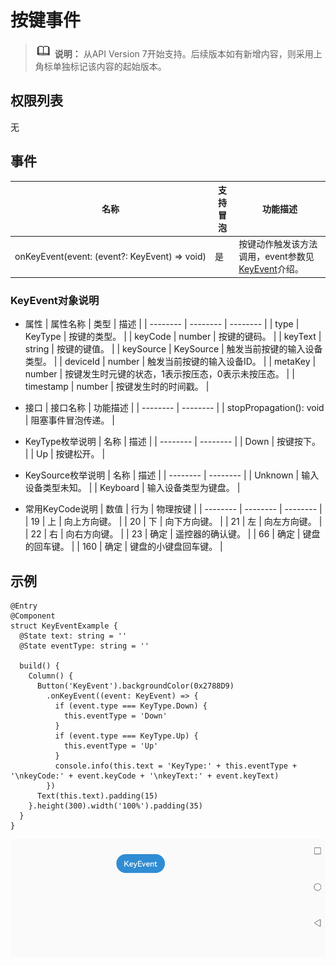 # 按键事件

> ![icon-note.gif](public_sys-resources/icon-note.gif) **说明：**
> 从API Version 7开始支持。后续版本如有新增内容，则采用上角标单独标记该内容的起始版本。


## 权限列表

无


## 事件

| 名称 | 支持冒泡 | 功能描述 | 
| -------- | -------- | -------- |
| onKeyEvent(event:&nbsp;(event?:&nbsp;KeyEvent)&nbsp;=&gt;&nbsp;void) | 是 | 按键动作触发该方法调用，event参数见[KeyEvent](#keyevent对象说明)介绍。 | 


### KeyEvent对象说明

- 属性
  | 属性名称 | 类型 | 描述 |
  | -------- | -------- | -------- |
  | type | KeyType | 按键的类型。 |
  | keyCode | number | 按键的键码。 |
  | keyText | string | 按键的键值。 |
  | keySource | KeySource | 触发当前按键的输入设备类型。 |
  | deviceId | number | 触发当前按键的输入设备ID。 |
  | metaKey | number | 按键发生时元键的状态，1表示按压态，0表示未按压态。 |
  | timestamp | number | 按键发生时的时间戳。 |


- 接口
  | 接口名称 | 功能描述 | 
  | -------- | -------- |
  | stopPropagation():&nbsp;void | 阻塞事件冒泡传递。 | 

- KeyType枚举说明
  | 名称 | 描述 | 
  | -------- | -------- |
  | Down | 按键按下。 | 
  | Up | 按键松开。 | 


- KeySource枚举说明
  | 名称 | 描述 | 
  | -------- | -------- |
  | Unknown | 输入设备类型未知。 | 
  | Keyboard | 输入设备类型为键盘。 | 

- 常用KeyCode说明
  | 数值 | 行为 | 物理按键 | 
  | -------- | -------- | -------- |
  | 19 | 上 | 向上方向键。 | 
  | 20 | 下 | 向下方向键。 | 
  | 21 | 左 | 向左方向键。 | 
  | 22 | 右 | 向右方向键。 | 
  | 23 | 确定 | 遥控器的确认键。 | 
  | 66 | 确定 | 键盘的回车键。 | 
  | 160 | 确定 | 键盘的小键盘回车键。 | 


## 示例

```
@Entry
@Component
struct KeyEventExample {
  @State text: string = ''
  @State eventType: string = ''

  build() {
    Column() {
      Button('KeyEvent').backgroundColor(0x2788D9)
        .onKeyEvent((event: KeyEvent) => {
          if (event.type === KeyType.Down) {
            this.eventType = 'Down'
          }
          if (event.type === KeyType.Up) {
            this.eventType = 'Up'
          }
          console.info(this.text = 'KeyType:' + this.eventType + '\nkeyCode:' + event.keyCode + '\nkeyText:' + event.keyText)
        })
      Text(this.text).padding(15)
    }.height(300).width('100%').padding(35)
  }
}
```

![zh-cn_image_0000001174264364](figures/zh-cn_image_0000001174264364.gif)

